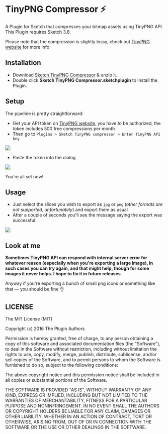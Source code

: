 # TinyPNG Compressor :zap:

A Plugin for Sketch that compresses your bitmap assets using TinyPNG API. This Plugin requires Sketch 3.8.

Please note that the compression is slightly lossy, check out [TinyPNG website](https://tinypng.com/) for more info

## Installation

- Download [Sketch TinyPNG Compressor](https://github.com/alxrm/sketch-tinypng-compressor/releases/download/v2.0.0/Sketch.TinyPng.compressor.sketchplugin.zip) & unzip it.
- Double click **Sketch TinyPNG Compressor.sketchplugin** to install the Plugin.

## Setup

The pipeline is pretty straightforward:
- Get your API token on [TinyPNG website](https://tinypng.com/), you have to be authorized, the token includes 500 free compressions per month
- Then go to `Plugins > Sketch TinyPNG compressor > Enter TinyPNG API key`

![](https://github.com/alxrm/sketch-tinypng-compressor/blob/master/images/menu.png?raw=true)

- Paste the token into the dialog

![](https://github.com/alxrm/sketch-tinypng-compressor/blob/master/images/apikey.png?raw=true)

You're all set now!

## Usage
- Just select the slices you wish to export as `jpg` or `png` (_other formats are not supported, unfortunately_) and export them as usual
- After a couple of seconds you'll see the message saying the export was successful:

![](https://github.com/alxrm/sketch-tinypng-compressor/blob/master/images/success.png?raw=true)

## Look at me 

__Sometimes TinyPNG API can respond with internal server error for whatever reason (especially when you're exporting a large image), in such cases you can try again, and that might help, though for some images it never helps. I hope to fix it in future releases__

Anyway if you're exporting a bunch of small png icons or something like that — you should be fine :ok_hand:

## LICENSE

The MIT License (MIT)

Copyright (c) 2016 The Plugin Authors

Permission is hereby granted, free of charge, to any person obtaining a copy
of this software and associated documentation files (the "Software"), to deal
in the Software without restriction, including without limitation the rights
to use, copy, modify, merge, publish, distribute, sublicense, and/or sell
copies of the Software, and to permit persons to whom the Software is
furnished to do so, subject to the following conditions:

The above copyright notice and this permission notice shall be included in
all copies or substantial portions of the Software.

THE SOFTWARE IS PROVIDED "AS IS", WITHOUT WARRANTY OF ANY KIND, EXPRESS OR
IMPLIED, INCLUDING BUT NOT LIMITED TO THE WARRANTIES OF MERCHANTABILITY,
FITNESS FOR A PARTICULAR PURPOSE AND NONINFRINGEMENT. IN NO EVENT SHALL THE
AUTHORS OR COPYRIGHT HOLDERS BE LIABLE FOR ANY CLAIM, DAMAGES OR OTHER
LIABILITY, WHETHER IN AN ACTION OF CONTRACT, TORT OR OTHERWISE, ARISING FROM,
OUT OF OR IN CONNECTION WITH THE SOFTWARE OR THE USE OR OTHER DEALINGS IN
THE SOFTWARE.

